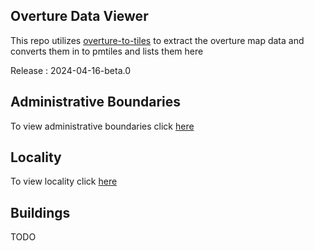 ## Overture Data Viewer 

This repo utilizes [overture-to-tiles](https://github.com/kshitijrajsharma/overture-to-tiles) to extract the overture map data and converts them in to pmtiles and lists them here

Release : 2024-04-16-beta.0

## Administrative Boundaries 

To view administrative boundaries click [here](https://protomaps.github.io/PMTiles/?url=https%3A%2F%2Fproduction-raw-data-api.s3.amazonaws.com%2Fdefault%2Foverture%2Fadb.pmtiles#map=1.12/36.6/0)

## Locality 

To view locality click [here](https://protomaps.github.io/PMTiles/?url=https%3A%2F%2Fproduction-raw-data-api.s3.amazonaws.com%2Fdefault%2Foverture%2Flocality.pmtiles#map=0.96/-11.9/0)


## Buildings 
TODO

